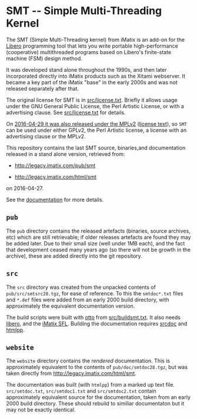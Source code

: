 # SMT -- Simple Multi-Threading Kernel

The SMT (Simple Multi-Threading kernel) from iMatix is an add-on
for the [Libero](https://github.com/imatix-legacy/libero) programming
tool that lets you write portable high-performance (cooperative)
multithreaded programs based on Libero's finite-state machine (FSM)
design method.

It was developed stand alone throughout the 1990s, and then later
incorporated directly into iMatix products such as the Xitami
webserver.   It became a key part of the iMatix "base" in the early
2000s and was not released separately after that.

The original license for SMT is in [src/license.txt](src/license.txt).
Briefly it allows usage under the GNU General Public License, the
Perl Artistic License, or with a advertising clause.  See
[src/license.txt](src/license.txt) for details.

On [2016-04-29 it was also released under the
MPLv2](https://github.com/imatix-legacy/license) ([license
text](https://imatix-legacy.github.io/license/MPLv2.html)), so `SMT` can
be used under either GPLv2, the Perl Artistic license, a license
with an advertising clause or the MPLv2.

This repository contains the last SMT source, binaries,and documentation
released in a stand alone version, retrieved from:

*  http://legacy.imatix.com/pub/smt

*  http://legacy.imatix.com/html/smt

on 2016-04-27.

See the [documentation](https://imatix-legacy.github.io/smt) for more details.

## `pub`

The `pub` directory contains the released artefacts (binaries, source
archives, etc) which are still retrievable; if older releases artefacts
are found they may be added later.  Due to their small size (well under
1MB each), and the fact that development ceased many years ago (so there
will not be growth in the archive), these are added directly into the
git repository.

## `src`

The `src` directory was created from the unpacked contents of
`pub/src/smtsrc28.tgz`, for ease of reference.  To this the `smtdoc*.txt`
files and `*.def` files were added from an early 2000 build directory,
with approximately the equivalent documentation version.

The build scripts were built with
[otto](https://github.com/imatix-legacy/otto) from
[src/buildsmt.txt](src/buildsmt.txt).  It also needs
[libero](https://github.com/imatix-legacy/libero), and the [iMatix
SFL](https://github.com/imatix-legacy/sfl).  Building the documentation
requires [srcdoc](https://github.com/imatix-legacy/srcdoc) and
[htmlpp](https://github.com/imatix-legacy/htmlpp).

## `website`

The `website` directory contains the *rendered* documentation.  This
is approximately equivalent to the contents of `pub/doc/smtdoc28.tgz`, but
was taken directly from http://legacy.imatix.com/html/smt.

The documentation was built (with `htmlpp`) from a marked up text file.
`src/smtdoc.txt`, `src/smtdoc1.txt` and `src/smtdoc2.txt` contain
approximately equivalent source for the documentation, taken from an
early 2000 build directory. These should rebuild to similiar documentaton
but it may not be exactly identical.

